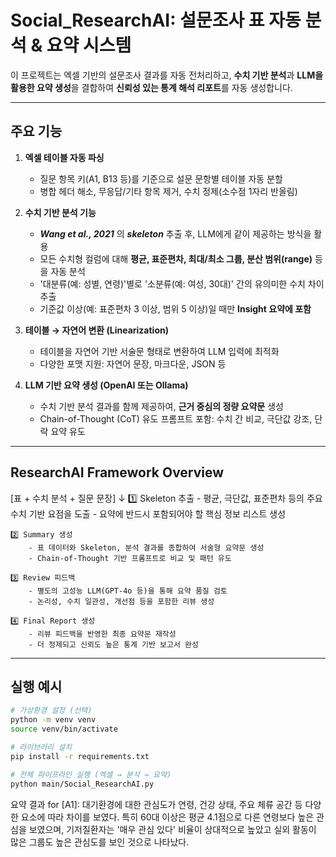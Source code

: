# Social_ResearchAI: 설문조사 표 자동 분석 & 요약 시스템

이 프로젝트는 엑셀 기반의 설문조사 결과를 자동 전처리하고, **수치 기반 분석**과 **LLM을 활용한 요약 생성**을 결합하여 **신뢰성 있는 통계 해석 리포트**를 자동 생성합니다.

---

## 주요 기능

1. **엑셀 테이블 자동 파싱**
   - 질문 항목 키(A1, B13 등)를 기준으로 설문 문항별 테이블 자동 분할
   - 병합 헤더 해소, 무응답/기타 항목 제거, 수치 정제(소수점 1자리 반올림)

2. **수치 기반 분석 기능**
   - ***Wang et al., 2021*** 의 ***skeleton*** 추출 후, LLM에게 같이 제공하는 방식을 활용
   - 모든 수치형 컬럼에 대해 **평균, 표준편차, 최대/최소 그룹, 분산 범위(range)** 등을 자동 분석
   - '대분류(예: 성별, 연령)'별로 '소분류(예: 여성, 30대)' 간의 유의미한 수치 차이 추출
   - 기준값 이상(예: 표준편차 3 이상, 범위 5 이상)일 때만 **Insight 요약에 포함**

3. **테이블 → 자연어 변환 (Linearization)**
   - 테이블을 자연어 기반 서술문 형태로 변환하여 LLM 입력에 최적화
   - 다양한 포맷 지원: 자연어 문장, 마크다운, JSON 등

4. **LLM 기반 요약 생성 (OpenAI 또는 Ollama)**
   - 수치 기반 분석 결과를 함께 제공하여, **근거 중심의 정량 요약문** 생성
   - Chain-of-Thought (CoT) 유도 프롬프트 포함: 수치 간 비교, 극단값 강조, 단락 요약 유도

---
## ResearchAI Framework Overview

[표 + 수치 분석 + 질문 문장]
        ↓
    1️⃣ Skeleton 추출
        - 평균, 극단값, 표준편차 등의 주요 수치 기반 요점을 도출
        - 요약에 반드시 포함되어야 할 핵심 정보 리스트 생성

    2️⃣ Summary 생성
        - 표 데이터와 Skeleton, 분석 결과를 종합하여 서술형 요약문 생성
        - Chain-of-Thought 기반 프롬프트로 비교 및 패턴 유도

    3️⃣ Review 피드백
        - 별도의 고성능 LLM(GPT-4o 등)을 통해 요약 품질 검토
        - 논리성, 수치 일관성, 개선점 등을 포함한 리뷰 생성

    4️⃣ Final Report 생성
        - 리뷰 피드백을 반영한 최종 요약문 재작성
        - 더 정제되고 신뢰도 높은 통계 기반 보고서 완성

---

## 실행 예시

```bash
# 가상환경 설정 (선택)
python -m venv venv
source venv/bin/activate

# 라이브러리 설치
pip install -r requirements.txt

# 전체 파이프라인 실행 (엑셀 → 분석 → 요약)
python main/Social_ResearchAI.py
```

요약 결과 for [A1]:
대기환경에 대한 관심도가 연령, 건강 상태, 주요 체류 공간 등 다양한 요소에 따라 차이를 보였다. 특히 60대 이상은 평균 4.1점으로 다른 연령보다 높은 관심을 보였으며, 기저질환자는 '매우 관심 있다' 비율이 상대적으로 높았고 실외 활동이 많은 그룹도 높은 관심도를 보인 것으로 나타났다.
